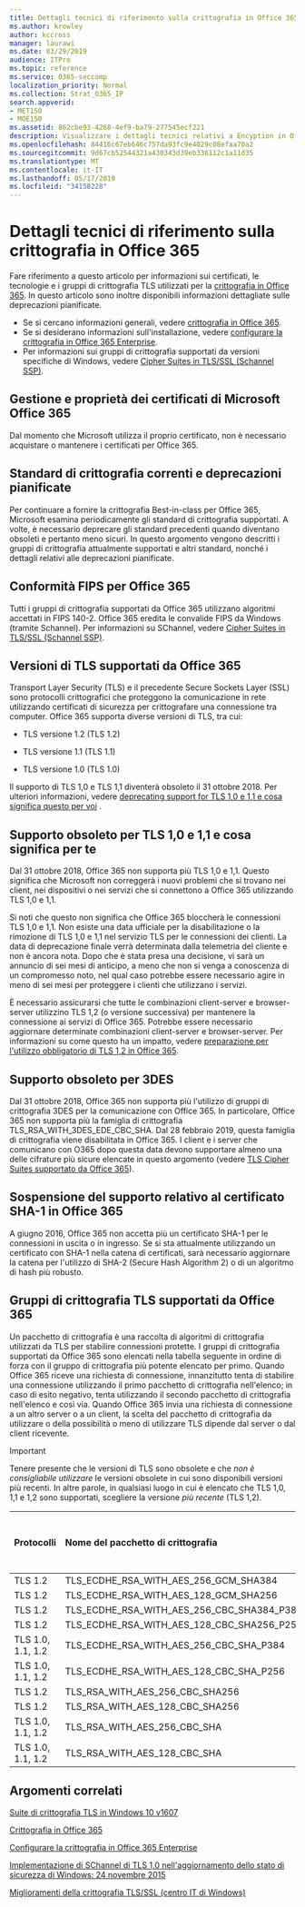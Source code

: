 ```yaml
---
title: Dettagli tecnici di riferimento sulla crittografia in Office 365
ms.author: krowley
author: kccross
manager: laurawi
ms.date: 03/29/2019
audience: ITPro
ms.topic: reference
ms.service: O365-seccomp
localization_priority: Normal
ms.collection: Strat_O365_IP
search.appverid:
- MET150
- MOE150
ms.assetid: 862cbe93-4268-4ef9-ba79-277545ecf221
description: Visualizzare i dettagli tecnici relativi a Encyption in Office 365.
ms.openlocfilehash: 84416c67eb646c757da93fc9e4029c08efaa70a2
ms.sourcegitcommit: 9d67cb52544321a430343d39eb336112c1a11d35
ms.translationtype: MT
ms.contentlocale: it-IT
ms.lasthandoff: 05/17/2019
ms.locfileid: "34158228"
---
```

# <a name="technical-reference-details-about-encryption-in-office-365"></a>Dettagli tecnici di riferimento sulla crittografia in Office 365

Fare riferimento a questo articolo per informazioni sui certificati, le tecnologie e i gruppi di crittografia TLS utilizzati per la [crittografia in Office 365](encryption.md). In questo articolo sono inoltre disponibili informazioni dettagliate sulle deprecazioni pianificate.
  
- Se si cercano informazioni generali, vedere [crittografia in Office 365](encryption.md).
- Se si desiderano informazioni sull'installazione, vedere [configurare la crittografia in Office 365 Enterprise](set-up-encryption.md).
- Per informazioni sui gruppi di crittografia supportati da versioni specifiche di Windows, vedere [Cipher Suites in TLS/SSL (Schannel SSP)](https://docs.microsoft.com/windows/desktop/SecAuthN/cipher-suites-in-schannel).
    
## <a name="microsoft-office-365-certificate-ownership-and-management"></a>Gestione e proprietà dei certificati di Microsoft Office 365

Dal momento che Microsoft utilizza il proprio certificato, non è necessario acquistare o mantenere i certificati per Office 365.
  
## <a name="current-encryption-standards-and-planned-deprecations"></a>Standard di crittografia correnti e deprecazioni pianificate

Per continuare a fornire la crittografia Best-in-class per Office 365, Microsoft esamina periodicamente gli standard di crittografia supportati. A volte, è necessario deprecare gli standard precedenti quando diventano obsoleti e pertanto meno sicuri. In questo argomento vengono descritti i gruppi di crittografia attualmente supportati e altri standard, nonché i dettagli relativi alle deprecazioni pianificate. 

## <a name="fips-compliance-for-office-365"></a>Conformità FIPS per Office 365
Tutti i gruppi di crittografia supportati da Office 365 utilizzano algoritmi accettati in FIPS 140-2. Office 365 eredita le convalide FIPS da Windows (tramite Schannel). Per informazioni su SChannel, vedere [Cipher Suites in TLS/SSL (Schannel SSP)](https://docs.microsoft.com/windows/desktop/SecAuthN/cipher-suites-in-schannel).
  
## <a name="versions-of-tls-supported-by-office-365"></a>Versioni di TLS supportati da Office 365

Transport Layer Security (TLS) e il precedente Secure Sockets Layer (SSL) sono protocolli crittografici che proteggono la comunicazione in rete utilizzando certificati di sicurezza per crittografare una connessione tra computer. Office 365 supporta diverse versioni di TLS, tra cui:
  
- TLS versione 1.2 (TLS 1.2)
    
- TLS versione 1.1 (TLS 1.1)
    
- TLS versione 1.0 (TLS 1.0)
    
 Il supporto di TLS 1,0 e TLS 1,1 diventerà obsoleto il 31 ottobre 2018. Per ulteriori informazioni, vedere [deprecating support for TLS 1,0 e 1,1 e cosa significa questo per voi](technical-reference-details-about-encryption.md#TLS11and12deprecation) . 
  
## <a name="deprecating-support-for-tls-10-and-11-and-what-this-means-for-you"></a>Supporto obsoleto per TLS 1,0 e 1,1 e cosa significa per te
<a name="TLS11and12deprecation"> </a>

Dal 31 ottobre 2018, Office 365 non supporta più TLS 1,0 e 1,1. Questo significa che Microsoft non correggerà i nuovi problemi che si trovano nei client, nei dispositivi o nei servizi che si connettono a Office 365 utilizzando TLS 1,0 e 1,1.

Si noti che questo non significa che Office 365 bloccherà le connessioni TLS 1,0 e 1,1. Non esiste una data ufficiale per la disabilitazione o la rimozione di TLS 1,0 e 1,1 nel servizio TLS per le connessioni dei clienti. La data di deprecazione finale verrà determinata dalla telemetria del cliente e non è ancora nota. Dopo che è stata presa una decisione, vi sarà un annuncio di sei mesi di anticipo, a meno che non si venga a conoscenza di un compromesso noto, nel qual caso potrebbe essere necessario agire in meno di sei mesi per proteggere i clienti che utilizzano i servizi.

È necessario assicurarsi che tutte le combinazioni client-server e browser-server utilizzino TLS 1,2 (o versione successiva) per mantenere la connessione ai servizi di Office 365. Potrebbe essere necessario aggiornare determinate combinazioni client-server e browser-server. Per informazioni su come questo ha un impatto, vedere [preparazione per l'utilizzo obbligatorio di TLS 1,2 in Office 365](https://support.microsoft.com/en-us/help/4057306/preparing-for-tls-1-2-in-office-365).
  
## <a name="deprecating-support-for-3des"></a>Supporto obsoleto per 3DES
<a name="TLS11and12deprecation"> </a>

Dal 31 ottobre 2018, Office 365 non supporta più l'utilizzo di gruppi di crittografia 3DES per la comunicazione con Office 365. In particolare, Office 365 non supporta più la famiglia di crittografia TLS_RSA_WITH_3DES_EDE_CBC_SHA. Dal 28 febbraio 2019, questa famiglia di crittografia viene disabilitata in Office 365. I client e i server che comunicano con O365 dopo questa data devono supportare almeno una delle cifrature più sicure elencate in questo argomento (vedere [TLS Cipher Suites supportato da Office 365](technical-reference-details-about-encryption.md#TLSCipherSuites)).
  
## <a name="deprecating-sha-1-certificate-support-in-office-365"></a>Sospensione del supporto relativo al certificato SHA-1 in Office 365
<a name="TLS11and12deprecation"> </a>

A giugno 2016, Office 365 non accetta più un certificato SHA-1 per le connessioni in uscita o in ingresso. Se si sta attualmente utilizzando un certificato con SHA-1 nella catena di certificati, sarà necessario aggiornare la catena per l'utilizzo di SHA-2 (Secure Hash Algorithm 2) o di un algoritmo di hash più robusto.
  
## <a name="tls-cipher-suites-supported-by-office-365"></a>Gruppi di crittografia TLS supportati da Office 365
<a name="TLSCipherSuites"> </a>

Un pacchetto di crittografia è una raccolta di algoritmi di crittografia utilizzati da TLS per stabilire connessioni protette. I gruppi di crittografia supportati da Office 365 sono elencati nella tabella seguente in ordine di forza con il gruppo di crittografia più potente elencato per primo. Quando Office 365 riceve una richiesta di connessione, innanzitutto tenta di stabilire una connessione utilizzando il primo pacchetto di crittografia nell'elenco; in caso di esito negativo, tenta utilizzando il secondo pacchetto di crittografia nell'elenco e così via. Quando Office 365 invia una richiesta di connessione a un altro server o a un client, la scelta del pacchetto di crittografia da utilizzare o della possibilità o meno di utilizzare TLS dipende dal server o dal client ricevente.

> [!IMPORTANT]
> Tenere presente che le versioni di TLS sono obsolete e che *non è consigliabile utilizzare* le versioni obsolete in cui sono disponibili versioni più recenti. In altre parole, in qualsiasi luogo in cui è elencato che TLS 1,0, 1,1 e 1,2 sono supportati, scegliere la versione *più recente* (TLS 1,2).
  
|**Protocolli**|**Nome del pacchetto di crittografia**|**Algoritmo o forza di scambio delle chiavi**|**Supporto di Perfect Secret forward**|**Algoritmo di autenticazione/forza**|**Crittografia/forza**|
|:-----|:-----|:-----|:-----|:-----|:-----|
|TLS 1.2  <br/> |TLS_ECDHE_RSA_WITH_AES_256_GCM_SHA384  <br/> |ECDH/192  <br/> |Sì  <br/> |RSA/112  <br/> |AES/256  <br/> |
|TLS 1.2  <br/> |TLS_ECDHE_RSA_WITH_AES_128_GCM_SHA256  <br/> |ECDH/128  <br/> |Sì  <br/> |RSA/112  <br/> |AES/128  <br/> |
|TLS 1.2  <br/> |TLS_ECDHE_RSA_WITH_AES_256_CBC_SHA384_P384  <br/> |ECDH/192  <br/> |Sì  <br/> |RSA/112  <br/> |AES/256  <br/> |
|TLS 1.2  <br/> |TLS_ECDHE_RSA_WITH_AES_128_CBC_SHA256_P256  <br/> |ECDH/128  <br/> |Sì  <br/> |RSA/112  <br/> |AES/128  <br/> |
|TLS 1.0, 1.1, 1.2  <br/> |TLS_ECDHE_RSA_WITH_AES_256_CBC_SHA_P384  <br/> |ECDH/192  <br/> |Sì  <br/> |RSA/112  <br/> |AES/256  <br/> |
|TLS 1.0, 1.1, 1.2  <br/> |TLS_ECDHE_RSA_WITH_AES_128_CBC_SHA_P256  <br/> |ECDH/128  <br/> |Sì  <br/> |RSA/112  <br/> |AES/128  <br/> |
|TLS 1.2  <br/> |TLS_RSA_WITH_AES_256_CBC_SHA256  <br/> |RSA/112  <br/> |No  <br/> |RSA/112  <br/> |AES/256  <br/> |
|TLS 1.2  <br/> |TLS_RSA_WITH_AES_128_CBC_SHA256  <br/> |RSA/112  <br/> |No  <br/> |RSA/112  <br/> |AES/128  <br/> |
|TLS 1.0, 1.1, 1.2  <br/> |TLS_RSA_WITH_AES_256_CBC_SHA  <br/> |RSA/112  <br/> |No  <br/> |RSA/112  <br/> |AES/256  <br/> |
|TLS 1.0, 1.1, 1.2  <br/> |TLS_RSA_WITH_AES_128_CBC_SHA  <br/> |RSA/112  <br/> |No  <br/> |RSA/112  <br/> |AES/128  <br/> |
   
## <a name="related-topics"></a>Argomenti correlati
[Suite di crittografia TLS in Windows 10 v1607](https://docs.microsoft.com/windows/desktop/SecAuthN/tls-cipher-suites-in-windows-10-v1607)

[Crittografia in Office 365](encryption.md)
  
[Configurare la crittografia in Office 365 Enterprise](set-up-encryption.md)
  
[Implementazione di SChannel di TLS 1,0 nell'aggiornamento dello stato di sicurezza di Windows: 24 novembre 2015](https://support.microsoft.com/kb/3117336)
  
[Miglioramenti della crittografia TLS/SSL (centro IT di Windows)](https://technet.microsoft.com/en-us/library/cc766285%28v=ws.10%29.aspx)
  

